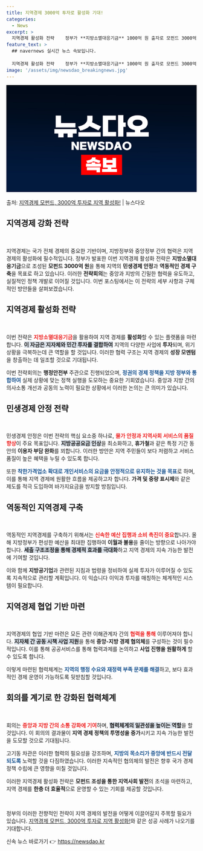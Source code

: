 ```yaml
---
title: 지역경제 3000억 투자로 활성화 기대!
categories:
  - News
excerpt: >
  지역경제 활성화 전략    정부가 **지방소멸대응기금** 1000억 원 출자로 모펀드 3000억 원을 조성하…
feature_text: >
  ## navernews 실시간 뉴스 속보입니다.

  지역경제 활성화 전략    정부가 **지방소멸대응기금** 1000억 원 출자로 모펀드 3000억 원을 조성하…
image: '/assets/img/newsdao_breakingnews.jpg'
---
```


![뉴스다오 속보](/assets/img/newsdao_breakingnews.jpg)

<p>출처: <a href="https://newsdao.kr/4745" rel="dofollow">지역경제 모펀드, 3000억 투자로 지역 활성화!</a> | 뉴스다오</p>

<h2 data-ke-size="size26">지역경제 강화 전략</h2>

<p data-ke-size="size16">&nbsp;</p>

지역경제는 국가 전체 경제의 중요한 기반이며, 지방정부와 중앙정부 간의 협력은 지역 경제의 활성화에 필수적입니다. 정부가 발표한 이번 지역경제 활성화 전략은 **지방소멸대응기금**으로 조성된 **모펀드 3000억 원**을 통해 지역의 **민생경제 안정**과 **역동적인 경제 구축**을 목표로 하고 있습니다. 이러한 **전략회의**는 중앙과 지방의 긴밀한 협력을 유도하고, 실질적인 정책 개발로 이어질 것입니다. 이번 포스팅에서는 이 전략의 세부 사항과 구체적인 방안들을 살펴보겠습니다.

<h2 data-ke-size="size26">지역경제 활성화 전략</h2>

<p data-ke-size="size16">&nbsp;</p>

이번 전략은 <b><span style="color: #ee2323;">지방소멸대응기금</span></b>을 활용하여 지역 경제를 **활성화**할 수 있는 플랫폼을 마련합니다. <b><span style="background-color: #21538527;">이 자금은 지자체와 민간 투자를 결합하여</span></b> 지역의 다양한 사업에 **투자**되며, 위기 상황을 극복하는데 큰 역할을 할 것입니다. 이러한 협력 구조는 지역 경제의 **성장 모멘텀**을 창출하는 데 일조할 것으로 기대됩니다.

이번 전략회의는 **행정안전부** 주관으로 진행되었으며, <b><span style="color: #1a5490;">정권의 경제 정책을 지방 정부와 통합하여</span></b> 실제 상황에 맞는 정책 실행을 도모하는 중요한 기회였습니다. 중앙과 지방 간의 의사소통 개선과 공동의 노력이 필요한 상황에서 이러한 논의는 큰 의미가 있습니다.

<h2 data-ke-size="size26">민생경제 안정 전략</h2>

<p data-ke-size="size16">&nbsp;</p>

민생경제 안정은 이번 전략의 핵심 요소중 하나로, <b><span style="color: #ee2323;">물가 안정과 지역사회 서비스의 품질 향상</span></b>이 주요 목표입니다. <b><span style="background-color: #21538527;">지방공공요금 인상</span></b>을 최소화하고, **휴가철**과 같은 특정 기간 동안의 **이용자 부담 완화**를 꾀합니다. 이러한 방안은 지역 주민들이 보다 저렴하고 서비스 품질이 높은 혜택을 누릴 수 있도록 합니다.

또한 <b><span style="color: #1a5490;">착한가격업소 확대로 개인서비스의 요금을 안정적으로 유지하는 것을 목표</span></b>로 하며, 이를 통해 지역 경제에 원활한 흐름을 제공하고자 합니다. **가격 및 중량 표시제**와 같은 제도를 적극 도입하여 바가지요금을 방지할 방침입니다.

<h2 data-ke-size="size26">역동적인 지역경제 구축</h2>

<p data-ke-size="size16">&nbsp;</p>

역동적인 지역경제를 구축하기 위해서는 <b><span style="color: #ee2323;">신속한 예산 집행과 소비 촉진이 중요</span></b>합니다. 올해 지방정부가 편성한 예산을 최대한 집행하여 **이월과 불용**을 줄이는 방향으로 나아가야 합니다. <b><span style="background-color: #21538527;">세출 구조조정을 통해 경제적 효과를 극대화</span></b>하고 지역 경제의 지속 가능한 발전에 기여할 것입니다.

이와 함께 **지방공기업**과 관련된 지침과 법령을 정비하여 실제 투자가 이루어질 수 있도록 지속적으로 관리할 계획입니다. 이 익습니다 이익과 투자를 매칭하는 체계적인 시스템이 필요합니다.

<h2 data-ke-size="size26">지역경제 협업 기반 마련</h2>

<p data-ke-size="size16">&nbsp;</p>

지역경제의 협업 기반 마련은 모든 관련 이해관계자 간의 <b><span style="color: #ee2323;">협력을 통해</span></b> 이루어져야 합니다. <b><span style="background-color: #21538527;">지자체 간 공동 시책 사업 지원</span></b>을 통해 **중앙-지방 경제 협의체**를 구성하는 것이 필수적입니다. 이를 통해 공공서비스를 통해 협력과제를 논의하고 **사업 진행을 원활하게** 할 수 있도록 합니다.

이렇게 마련된 협력체계는 <b><span style="color: #1a5490;">지역의 행정 수요와 재정력 부족 문제를 해결</span></b>하고, 보다 효과적인 경제 운영이 가능하도록 뒷받침할 것입니다.

<h2 data-ke-size="size26">회의를 계기로 한 강화된 협력체계</h2>

<p data-ke-size="size16">&nbsp;</p>

회의는 <b><span style="color: #ee2323;">중앙과 지방 간의 소통 강화에 기여</span></b>하며, <b><span style="background-color: #21538527;">협력체계의 일관성을 높이는 역할</span></b>을 할 것입니다. 이 회의의 결과물이 **지역 경제 정책의 투명성을 증가**시키고 지속 가능한 발전을 도모할 것으로 기대됩니다.

고기동 차관은 이러한 협력의 필요성을 강조하며, <b><span style="color: #1a5490;">지방의 목소리가 중앙에 반드시 전달되도록</span></b> 노력할 것을 다짐하였습니다. 이러한 지속적인 협의체의 발전은 향후 국가 경제 정책 수립에 큰 영향을 미칠 것입니다.

이러한 지역경제 활성화 전략은 **모펀드 조성을 통한 지역사회 발전**의 초석을 마련하고, 지역 경제를 **한층 더 효율적**으로 운영할 수 있는 기회를 제공할 것입니다. 

<p data-ke-size="size16">&nbsp;</p>

정부의 이러한 전향적인 전략이 지역 경제의 발전을 어떻게 이끌어갈지 주목할 필요가 있습니다. <a href="https://newsdao.kr/4745">지역경제 모펀드, 3000억 투자로 지역 활성화!</a>와 같은 성공 사례가 나오기를 기대합니다. 

신속 뉴스 바로가기 👉 <a href="https://newsdao.kr" rel="dofollow">https://newsdao.kr</a>



